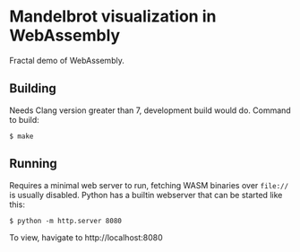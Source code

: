 Mandelbrot visualization in WebAssembly
=======================================

Fractal demo of WebAssembly.


## Building

Needs Clang version greater than 7, development build would do. Command to build:

```
$ make
```

## Running

Requires a minimal web server to run, fetching WASM binaries over `file://` is usually disabled. Python has a builtin webserver that can be started like this:

```
$ python -m http.server 8080
```

To view, havigate to http://localhost:8080